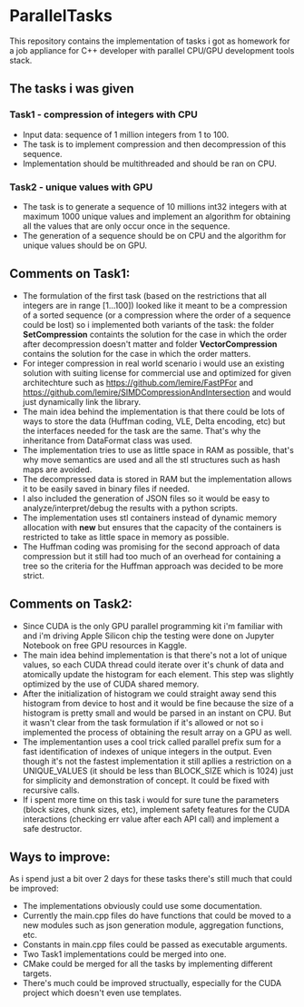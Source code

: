 # ParallelTasks
This repository contains the implementation of tasks i got as homework for a job appliance for C++ developer with parallel CPU/GPU development tools stack.

## The tasks i was given
### Task1 - compression of integers with CPU
- Input data: sequence of 1 million integers from 1 to 100.
- The task is to implement compression and then decompression of this sequence.
- Implementation should be multithreaded and should be ran on CPU.

### Task2 - unique values with GPU
- The task is to generate a sequence of 10 millions int32 integers with at maximum 1000 unique values and implement an algorithm for obtaining all the values that are only occur once in the sequence.
- The generation of a sequence should be on CPU and the algorithm for unique values should be on GPU.

## Comments on Task1:
- The formulation of the first task (based on the restrictions that all integers are in range [1...100]) looked like it meant to be a compression of a sorted sequence (or a compression where the order of a sequence could be lost) so i implemented both variants of the task: the folder **SetCompression** containts the solution for the case in which the order after decompression doesn't matter and folder **VectorCompression** contains the solution for the case in which the order matters.
- For integer compression in real world scenario i would use an existing solution with suiting license for commercial use and optimized for given architechture such as https://github.com/lemire/FastPFor and https://github.com/lemire/SIMDCompressionAndIntersection and would just dynamically link the library.
- The main idea behind the implementation is that there could be lots of ways to store the data (Huffman coding, VLE, Delta encoding, etc) but the interfaces needed for the task are the same. That's why the inheritance from DataFormat class was used. 
- The implementation tries to use as little space in RAM as possible, that's why move semantics are used and all the stl structures such as hash maps are avoided.
- The decompressed data is stored in RAM but the implementation allows it to be easily saved in binary files if needed.
- I also included the generation of JSON files so it would be easy to analyze/interpret/debug the results with a python scripts.
- The implementation uses stl containers instead of dynamic memory allocation with **new** but ensures that the capacity of the containers is restricted to take as little space in memory as possible.
- The Huffman coding was promising for the second approach of data compression but it still had too much of an overhead for containing a tree so the criteria for the Huffman approach was decided to be more strict.

## Comments on Task2:
- Since CUDA is the only GPU parallel programming kit i'm familiar with and i'm driving Apple Silicon chip the testing were done on Jupyter Notebook on free GPU resources in Kaggle.
- The main idea behind implementation is that there's not a lot of unique values, so each CUDA thread could iterate over it's chunk of data and atomically update the histogram for each element. This step was slightly optimized by the use of CUDA shared memory.
- After the initialization of histogram we could straight away send this histogram from device to host and it would be fine because the size of a histogram is pretty small and would be parsed in an instant on CPU. But it wasn't clear from the task formulation if it's allowed or not so i implemented the process of obtaining the result array on a GPU as well.
- The implementantion uses a cool trick called parallel prefix sum for a fast identification of indexes of unique integers in the output. Even though it's not the fastest implementation it still apllies a restriction on a UNIQUE_VALUES (it should be less than BLOCK_SIZE which is 1024) just for simplicity and demonstration of concept. It could be fixed with recursive calls.
- If i spent more time on this task i would for sure tune the parameters (block sizes, chunk sizes, etc), implement safety features for the CUDA interactions (checking err value after each API call) and implement a safe destructor.

## Ways to improve:
As i spend just a bit over 2 days for these tasks there's still much that could be improved:
- The implementations obviously could use some documentation.
- Currently the main.cpp files do have functions that could be moved to a new modules such as json generation module, aggregation functions, etc.
- Constants in main.cpp files could be passed as executable arguments.
- Two Task1 implementations could be merged into one.
- CMake could be merged for all the tasks by implementing different targets.
- There's much could be improved structually, especially for the CUDA project which doesn't even use templates.
